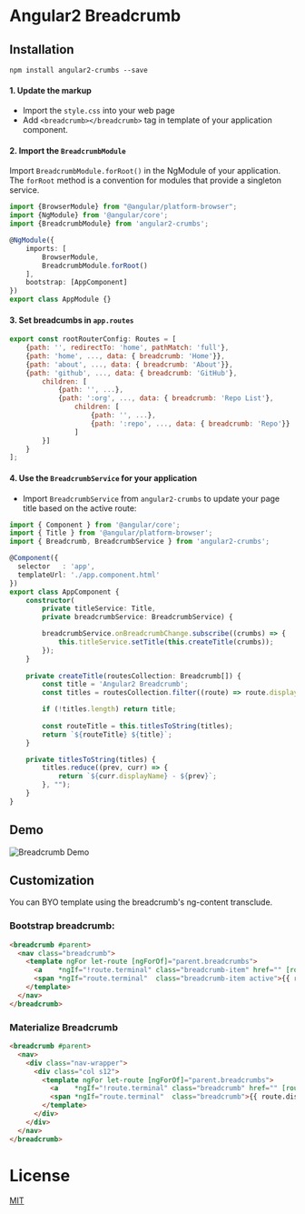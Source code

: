 # Angular2 Breadcrumb

## Installation

```shell
npm install angular2-crumbs --save
```

#### 1. Update the markup
- Import the `style.css` into your web page
- Add `<breadcrumb></breadcrumb>` tag in template of your application component.

#### 2. Import the `BreadcrumbModule`
Import `BreadcrumbModule.forRoot()` in the NgModule of your application. 
The `forRoot` method is a convention for modules that provide a singleton service.

```typescript
import {BrowserModule} from "@angular/platform-browser";
import {NgModule} from '@angular/core';
import {BreadcrumbModule} from 'angular2-crumbs';

@NgModule({
    imports: [
        BrowserModule,
        BreadcrumbModule.forRoot()
    ],
    bootstrap: [AppComponent]
})
export class AppModule {}
```
#### 3. Set breadcumbs in `app.routes`
```javascript
export const rootRouterConfig: Routes = [  
    {path: '', redirectTo: 'home', pathMatch: 'full'},  
    {path: 'home', ..., data: { breadcrumb: 'Home'}},  
    {path: 'about', ..., data: { breadcrumb: 'About'}},  
    {path: 'github', ..., data: { breadcrumb: 'GitHub'},  
        children: [  
            {path: '', ...},  
            {path: ':org', ..., data: { breadcrumb: 'Repo List'},  
                children: [  
                    {path: '', ...},  
                    {path: ':repo', ..., data: { breadcrumb: 'Repo'}}  
                ]  
        }]  
    }  
];
```

#### 4. Use the `BreadcrumbService` for your application
- Import `BreadcrumbService` from `angular2-crumbs` to update your page title based on the active route:

```typescript
import { Component } from '@angular/core';
import { Title } from '@angular/platform-browser';
import { Breadcrumb, BreadcrumbService } from 'angular2-crumbs';

@Component({
  selector   : 'app',
  templateUrl: './app.component.html'
})
export class AppComponent {
    constructor(
        private titleService: Title,
        private breadcrumbService: BreadcrumbService) {

        breadcrumbService.onBreadcrumbChange.subscribe((crumbs) => {
            this.titleService.setTitle(this.createTitle(crumbs));
        });
    }
    
    private createTitle(routesCollection: Breadcrumb[]) {
        const title = 'Angular2 Breadcrumb';
        const titles = routesCollection.filter((route) => route.displayName);

        if (!titles.length) return title;
        
        const routeTitle = this.titlesToString(titles);
        return `${routeTitle} ${title}`;
    }

    private titlesToString(titles) {
        titles.reduce((prev, curr) => { 
            return `${curr.displayName} - ${prev}`; 
        }, "");
    }
}
```

## Demo

![Breadcrumb Demo](http://imgur.com/S2PSW3W.png)

## Customization

You can BYO template using the breadcrumb's ng-content transclude. 

### Bootstrap breadcrumb:

```html 
<breadcrumb #parent>
  <nav class="breadcrumb">
    <template ngFor let-route [ngForOf]="parent.breadcrumbs">
      <a    *ngIf="!route.terminal" class="breadcrumb-item" href="" [routerLink]="[route.url]">{{ route.displayName }}</a>
      <span *ngIf="route.terminal"  class="breadcrumb-item active">{{ route.displayName }}</span>
    </template>
  </nav>
</breadcrumb>
```

### Materialize Breadcrumb

```html
<breadcrumb #parent>
  <nav>
    <div class="nav-wrapper">
      <div class="col s12">
        <template ngFor let-route [ngForOf]="parent.breadcrumbs">
          <a    *ngIf="!route.terminal" class="breadcrumb" href="" [routerLink]="[route.url]">{{ route.displayName }}</a>
          <span *ngIf="route.terminal"  class="breadcrumb">{{ route.displayName }}</span>
        </template>
      </div>
    </div>
  </nav>
</breadcrumb>
```

# License
 [MIT](/LICENSE)